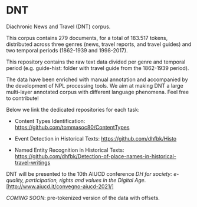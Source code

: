 # DNT
Diachronic News and Travel (DNT) corpus.

This corpus contains 279 documents, for a total of 183.517 tokens, distributed across three genres (news, travel reports, and travel guides) and two temporal periods (1862-1939 and 1998-2017).

This repository contains the raw text data divided per genre and temporal period (e.g. guide-hist: folder with travel guide from the 1862-1939 period).

The data have been enriched with manual annotation and accompanied by the development of NPL processing tools. We aim at making DNT a large multi-layer annotated corpus with different language phenomena. Feel free to contribute!

Below we link the dedicated repositories for each task:

- Content Types Identification: https://github.com/tommasoc80/ContentTypes

- Event Detection in Historical Texts: https://github.com/dhfbk/Histo

- Named Entity Recognition in Historical Texts:  https://github.com/dhfbk/Detection-of-place-names-in-historical-travel-writings 

DNT will be presented to the 10th AIUCD conference *DH for society: e-quality, participation, rights and values in the Digital Age.*[http://www.aiucd.it/convegno-aiucd-2021/]


*COMING SOON*: pre-tokenized version of the data with offsets.


